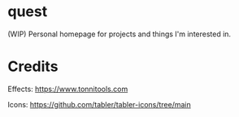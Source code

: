 # quest
(WIP) Personal homepage for projects and things I'm interested in.

# Credits
Effects:
https://www.tonnitools.com

Icons:
https://github.com/tabler/tabler-icons/tree/main